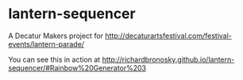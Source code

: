# lantern-sequencer
A Decatur Makers project for http://decaturartsfestival.com/festival-events/lantern-parade/

You can see this in action at http://richardbronosky.github.io/lantern-sequencer/#Rainbow%20Generator%203
